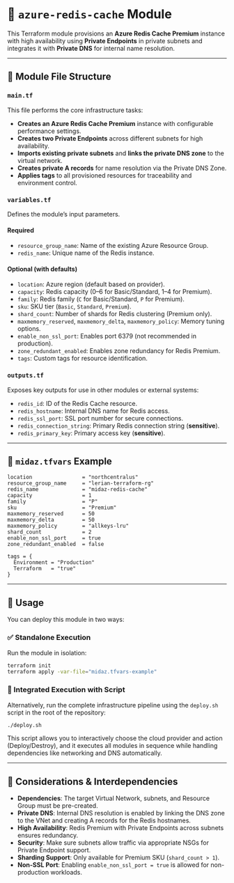 # 🧭 `azure-redis-cache` Module

This Terraform module provisions an **Azure Redis Cache Premium** instance with high availability using **Private Endpoints** in private subnets and integrates it with **Private DNS** for internal name resolution.

---

## 📁 Module File Structure

### `main.tf`

This file performs the core infrastructure tasks:

- **Creates an Azure Redis Cache Premium** instance with configurable performance settings.
- **Creates two Private Endpoints** across different subnets for high availability.
- **Imports existing private subnets** and **links the private DNS zone** to the virtual network.
- **Creates private A records** for name resolution via the Private DNS Zone.
- **Applies tags** to all provisioned resources for traceability and environment control.

### `variables.tf`

Defines the module’s input parameters.

#### Required

- `resource_group_name`: Name of the existing Azure Resource Group.
- `redis_name`: Unique name of the Redis instance.

#### Optional (with defaults)

- `location`: Azure region (default based on provider).
- `capacity`: Redis capacity (0–6 for Basic/Standard, 1–4 for Premium).
- `family`: Redis family (`C` for Basic/Standard, `P` for Premium).
- `sku`: SKU tier (`Basic`, `Standard`, `Premium`).
- `shard_count`: Number of shards for Redis clustering (Premium only).
- `maxmemory_reserved`, `maxmemory_delta`, `maxmemory_policy`: Memory tuning options.
- `enable_non_ssl_port`: Enables port 6379 (not recommended in production).
- `zone_redundant_enabled`: Enables zone redundancy for Redis Premium.
- `tags`: Custom tags for resource identification.

### `outputs.tf`

Exposes key outputs for use in other modules or external systems:

- `redis_id`: ID of the Redis Cache resource.
- `redis_hostname`: Internal DNS name for Redis access.
- `redis_ssl_port`: SSL port number for secure connections.
- `redis_connection_string`: Primary Redis connection string (**sensitive**).
- `redis_primary_key`: Primary access key (**sensitive**).

---

## 🔧 `midaz.tfvars` Example

```hcl
location                = "northcentralus"
resource_group_name     = "lerian-terraform-rg"
redis_name              = "midaz-redis-cache"
capacity                = 1
family                  = "P"
sku                     = "Premium"
maxmemory_reserved      = 50
maxmemory_delta         = 50
maxmemory_policy        = "allkeys-lru"
shard_count             = 2
enable_non_ssl_port     = true
zone_redundant_enabled  = false

tags = {
  Environment = "Production"
  Terraform   = "true"
}
```

---

## 🚀 Usage

You can deploy this module in two ways:

### ✅ Standalone Execution

Run the module in isolation:

```bash
terraform init
terraform apply -var-file="midaz.tfvars-example"
```

### 🔁 Integrated Execution with Script

Alternatively, run the complete infrastructure pipeline using the `deploy.sh` script in the root of the repository:

```bash
./deploy.sh
```

This script allows you to interactively choose the cloud provider and action (Deploy/Destroy), and it executes all modules in sequence while handling dependencies like networking and DNS automatically.

---

## 🧩 Considerations & Interdependencies

- **Dependencies**: The target Virtual Network, subnets, and Resource Group must be pre-created.
- **Private DNS**: Internal DNS resolution is enabled by linking the DNS zone to the VNet and creating A records for the Redis hostnames.
- **High Availability**: Redis Premium with Private Endpoints across subnets ensures redundancy.
- **Security**: Make sure subnets allow traffic via appropriate NSGs for Private Endpoint support.
- **Sharding Support**: Only available for Premium SKU (`shard_count > 1`).
- **Non-SSL Port**: Enabling `enable_non_ssl_port = true` is allowed for non-production workloads.
